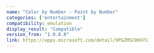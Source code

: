```yaml
---
name: "Color by Number - Paint by Number"
categories: ['entertainment']
compatibility: emulation
display_result: "Compatible"
version_from: "1.0.8.0"
link: https://apps.microsoft.com/detail/9PGZM5C8KH71
---
```

